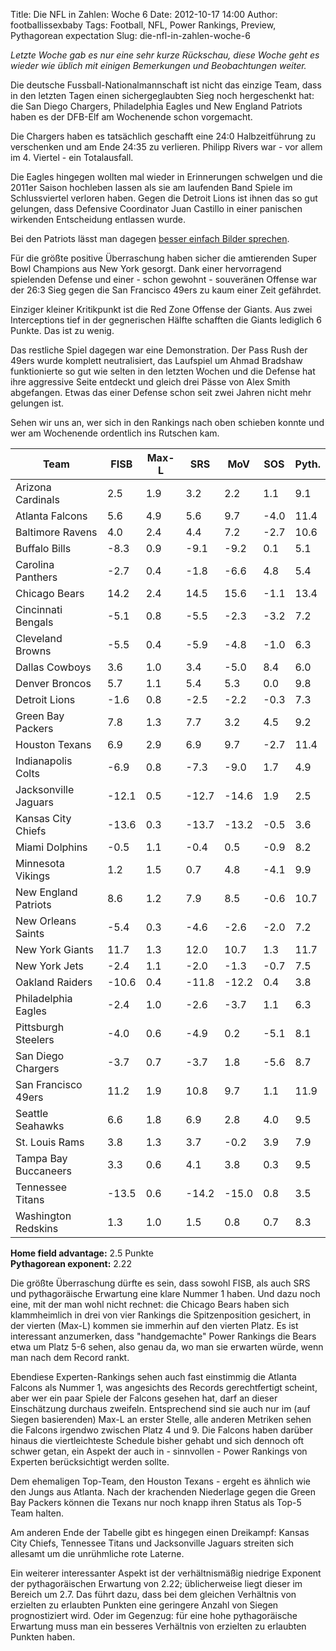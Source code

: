 Title: Die NFL in Zahlen: Woche 6
Date: 2012-10-17 14:00
Author: footballissexbaby
Tags: Football, NFL, Power Rankings, Preview, Pythagorean expectation
Slug: die-nfl-in-zahlen-woche-6

*Letzte Woche gab es nur eine sehr kurze Rückschau, diese Woche geht es
wieder wie üblich mit einigen Bemerkungen und Beobachtungen weiter.*

Die deutsche Fussball-Nationalmannschaft ist nicht das einzige Team,
dass in den letzten Tagen einen sichergeglaubten Sieg noch hergeschenkt
hat: die San Diego Chargers, Philadelphia Eagles und New England
Patriots haben es der DFB-Elf am Wochenende schon vorgemacht.

Die Chargers haben es tatsächlich geschafft eine 24:0 Halbzeitführung zu
verschenken und am Ende 24:35 zu verlieren. Philipp Rivers war - vor
allem im 4. Viertel - ein Totalausfall.

Die Eagles hingegen wollten mal wieder in Erinnerungen schwelgen und die
2011er Saison hochleben lassen als sie am laufenden Band Spiele im
Schlussviertel verloren haben. Gegen die Detroit Lions ist ihnen das so
gut gelungen, dass Defensive Coordinator Juan Castillo in einer
panischen wirkenden Entscheidung entlassen wurde.

Bei den Patriots lässt man dagegen [besser einfach Bilder sprechen][].

Für die größte positive Überraschung haben sicher die amtierenden Super
Bowl Champions aus New York gesorgt. Dank einer hervorragend spielenden
Defense und einer - schon gewohnt - souveränen Offense war der 26:3 Sieg
gegen die San Francisco 49ers zu kaum einer Zeit gefährdet.

Einziger kleiner Kritikpunkt ist die Red Zone Offense der Giants. Aus
zwei Interceptions tief in der gegnerischen Hälfte schafften die Giants
lediglich 6 Punkte. Das ist zu wenig.

Das restliche Spiel dagegen war eine Demonstration. Der Pass Rush der
49ers wurde komplett neutralisiert, das Laufspiel um Ahmad Bradshaw
funktionierte so gut wie selten in den letzten Wochen und die Defense
hat ihre aggressive Seite entdeckt und gleich drei Pässe von Alex Smith
abgefangen. Etwas das einer Defense schon seit zwei Jahren nicht mehr
gelungen ist.

Sehen wir uns an, wer sich in den Rankings nach oben schieben konnte und
wer am Wochenende ordentlich ins Rutschen kam.

<table class="table">
<thead>
<tr><th>Team</th><th>FISB</th><th>Max-L</th><th>SRS</th><th>MoV</th><th>SOS</th><th>Pyth.</th></tr>
</thead>
<tbody>
<tr><td>Arizona Cardinals</td><td>2.5</td><td>1.9</td><td>3.2</td><td>2.2</td><td>1.1</td><td>9.1</td></tr>
<tr><td>Atlanta Falcons</td><td>5.6</td><td>4.9</td><td>5.6</td><td>9.7</td><td>-4.0</td><td>11.4</td></tr>
<tr><td>Baltimore Ravens</td><td>4.0</td><td>2.4</td><td>4.4</td><td>7.2</td><td>-2.7</td><td>10.6</td></tr>
<tr><td>Buffalo Bills</td><td>-8.3</td><td>0.9</td><td>-9.1</td><td>-9.2</td><td>0.1</td><td>5.1</td></tr>
<tr><td>Carolina Panthers</td><td>-2.7</td><td>0.4</td><td>-1.8</td><td>-6.6</td><td>4.8</td><td>5.4</td></tr>
<tr><td>Chicago Bears</td><td>14.2</td><td>2.4</td><td>14.5</td><td>15.6</td><td>-1.1</td><td>13.4</td></tr>
<tr><td>Cincinnati Bengals</td><td>-5.1</td><td>0.8</td><td>-5.5</td><td>-2.3</td><td>-3.2</td><td>7.2</td></tr>
<tr><td>Cleveland Browns</td><td>-5.5</td><td>0.4</td><td>-5.9</td><td>-4.8</td><td>-1.0</td><td>6.3</td></tr>
<tr><td>Dallas Cowboys</td><td>3.6</td><td>1.0</td><td>3.4</td><td>-5.0</td><td>8.4</td><td>6.0</td></tr>
<tr><td>Denver Broncos</td><td>5.7</td><td>1.1</td><td>5.4</td><td>5.3</td><td>0.0</td><td>9.8</td></tr>
<tr><td>Detroit Lions</td><td>-1.6</td><td>0.8</td><td>-2.5</td><td>-2.2</td><td>-0.3</td><td>7.3</td></tr>
<tr><td>Green Bay Packers</td><td>7.8</td><td>1.3</td><td>7.7</td><td>3.2</td><td>4.5</td><td>9.2</td></tr>
<tr><td>Houston Texans</td><td>6.9</td><td>2.9</td><td>6.9</td><td>9.7</td><td>-2.7</td><td>11.4</td></tr>
<tr><td>Indianapolis Colts</td><td>-6.9</td><td>0.8</td><td>-7.3</td><td>-9.0</td><td>1.7</td><td>4.9</td></tr>
<tr><td>Jacksonville Jaguars</td><td>-12.1</td><td>0.5</td><td>-12.7</td><td>-14.6</td><td>1.9</td><td>2.5</td></tr>
<tr><td>Kansas City Chiefs</td><td>-13.6</td><td>0.3</td><td>-13.7</td><td>-13.2</td><td>-0.5</td><td>3.6</td></tr>
<tr><td>Miami Dolphins</td><td>-0.5</td><td>1.1</td><td>-0.4</td><td>0.5</td><td>-0.9</td><td>8.2</td></tr>
<tr><td>Minnesota Vikings</td><td>1.2</td><td>1.5</td><td>0.7</td><td>4.8</td><td>-4.1</td><td>9.9</td></tr>
<tr><td>New England Patriots</td><td>8.6</td><td>1.2</td><td>7.9</td><td>8.5</td><td>-0.6</td><td>10.7</td></tr>
<tr><td>New Orleans Saints</td><td>-5.4</td><td>0.3</td><td>-4.6</td><td>-2.6</td><td>-2.0</td><td>7.2</td></tr>
<tr><td>New York Giants</td><td>11.7</td><td>1.3</td><td>12.0</td><td>10.7</td><td>1.3</td><td>11.7</td></tr>
<tr><td>New York Jets</td><td>-2.4</td><td>1.1</td><td>-2.0</td><td>-1.3</td><td>-0.7</td><td>7.5</td></tr>
<tr><td>Oakland Raiders</td><td>-10.6</td><td>0.4</td><td>-11.8</td><td>-12.2</td><td>0.4</td><td>3.8</td></tr>
<tr><td>Philadelphia Eagles</td><td>-2.4</td><td>1.0</td><td>-2.6</td><td>-3.7</td><td>1.1</td><td>6.3</td></tr>
<tr><td>Pittsburgh Steelers</td><td>-4.0</td><td>0.6</td><td>-4.9</td><td>0.2</td><td>-5.1</td><td>8.1</td></tr>
<tr><td>San Diego Chargers</td><td>-3.7</td><td>0.7</td><td>-3.7</td><td>1.8</td><td>-5.6</td><td>8.7</td></tr>
<tr><td>San Francisco 49ers</td><td>11.2</td><td>1.9</td><td>10.8</td><td>9.7</td><td>1.1</td><td>11.9</td></tr>
<tr><td>Seattle Seahawks</td><td>6.6</td><td>1.8</td><td>6.9</td><td>2.8</td><td>4.0</td><td>9.5</td></tr>
<tr><td>St. Louis Rams</td><td>3.8</td><td>1.3</td><td>3.7</td><td>-0.2</td><td>3.9</td><td>7.9</td></tr>
<tr><td>Tampa Bay Buccaneers</td><td>3.3</td><td>0.6</td><td>4.1</td><td>3.8</td><td>0.3</td><td>9.5</td></tr>
<tr><td>Tennessee Titans</td><td>-13.5</td><td>0.6</td><td>-14.2</td><td>-15.0</td><td>0.8</td><td>3.5</td></tr>
<tr><td>Washington Redskins</td><td>1.3</td><td>1.0</td><td>1.5</td><td>0.8</td><td>0.7</td><td>8.3</td></tr>
</tbody>
</table>

**Home field advantage:** 2.5 Punkte  
**Pythagorean exponent:** 2.22

Die größte Überraschung dürfte es sein, dass sowohl FISB, als auch SRS
und pythagoräische Erwartung eine klare Nummer 1 haben. Und dazu noch
eine, mit der man wohl nicht rechnet: die Chicago Bears haben sich
klammheimlich in drei von vier Rankings die Spitzenposition gesichert,
in der vierten (Max-L) kommen sie immerhin auf den vierten Platz. Es ist
interessant anzumerken, dass "handgemachte" Power Rankings die Bears
etwa um Platz 5-6 sehen, also genau da, wo man sie erwarten würde, wenn
man nach dem Record rankt.

Ebendiese Experten-Rankings sehen auch fast einstimmig die Atlanta
Falcons als Nummer 1, was angesichts des Records gerechtfertigt scheint,
aber wer ein paar Spiele der Falcons gesehen hat, darf an dieser
Einschätzung durchaus zweifeln. Entsprechend sind sie auch nur im (auf
Siegen basierenden) Max-L an erster Stelle, alle anderen Metriken sehen
die Falcons irgendwo zwischen Platz 4 und 9. Die Falcons haben darüber
hinaus die viertleichteste Schedule bisher gehabt und sich dennoch oft
schwer getan, ein Aspekt der auch in - sinnvollen - Power Rankings von
Experten berücksichtigt werden sollte.

Dem ehemaligen Top-Team, den Houston Texans - ergeht es ähnlich wie den
Jungs aus Atlanta. Nach der krachenden Niederlage gegen die Green Bay
Packers können die Texans nur noch knapp ihren Status als Top-5 Team
halten.

Am anderen Ende der Tabelle gibt es hingegen einen Dreikampf: Kansas
City Chiefs, Tennessee Titans und Jacksonville Jaguars streiten sich
allesamt um die unrühmliche rote Laterne.

Ein weiterer interessanter Aspekt ist der verhältnismäßig niedrige
Exponent der pythagoräischen Erwartung von 2.22; üblicherweise liegt
dieser im Bereich um 2.7. Das führt dazu, dass bei dem gleichen
Verhältnis von erzielten zu erlaubten Punkten eine geringere Anzahl von
Siegen prognostiziert wird. Oder im Gegenzug: für eine hohe
pythagoräische Erwartung muss man ein besseres Verhältnis von erzielten
zu erlaubten Punkten haben.

  [besser einfach Bilder sprechen]: http://live.advancednflstats.com/weekly.php?gameid2=55590&week=6
